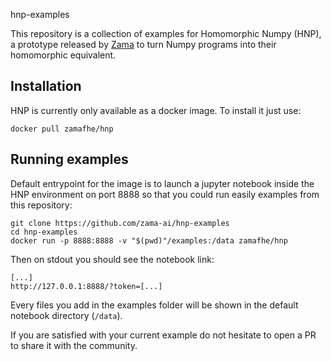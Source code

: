  hnp-examples

This repository is a collection of examples for Homomorphic Numpy (HNP), a prototype
released by [Zama](https://zama.ai) to turn Numpy programs into their homomorphic equivalent.

## Installation

HNP is currently only available as a docker image. To install it just use:

```
docker pull zamafhe/hnp
```

## Running examples

Default entrypoint for the image is to launch a jupyter notebook inside the HNP environment
on port 8888 so that you could run easily examples from this repository:

```
git clone https://github.com/zama-ai/hnp-examples
cd hnp-examples
docker run -p 8888:8888 -v "$(pwd)"/examples:/data zamafhe/hnp
```

Then on stdout you should see the notebook link:

```
[...]
http://127.0.0.1:8888/?token=[...]
```

Every files you add in the examples folder will be shown in the default notebook directory (`/data`).

If you are satisfied with your current example do not hesitate to open a PR to share it with the community.
